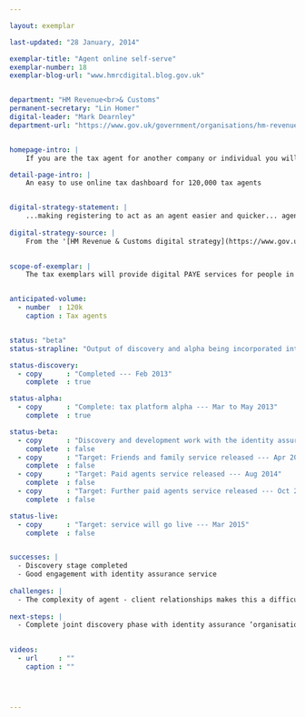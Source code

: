 ```yaml
---

layout: exemplar

last-updated: "28 January, 2014"

exemplar-title: "Agent online self-serve"
exemplar-number: 18
exemplar-blog-url: "www.hmrcdigital.blog.gov.uk"


department: "HM Revenue<br>& Customs"
permanent-secretary: "Lin Homer"
digital-leader: "Mark Dearnley"
department-url: "https://www.gov.uk/government/organisations/hm-revenue-customs"


homepage-intro: |
    If you are the tax agent for another company or individual you will be able to do everything they can with the new digital tax services on their behalf (update details, file returns, etc)

detail-page-intro: |
    An easy to use online tax dashboard for 120,000 tax agents


digital-strategy-statement: |
    ...making registering to act as an agent easier and quicker... agents will have the tools to take more control of their clients’ tax affairs and undertake transactions for them with minimal involvement from HMRC... any new IT services developed for individual customers should be available to agents.
    
digital-strategy-source: |
    From the '[HM Revenue & Customs digital strategy](https://www.gov.uk/government/publications/digital-strategy-december-2012)' --- December 2012
    

scope-of-exemplar: |
    The tax exemplars will provide digital PAYE services for people in employment (benefits in kind), a fully digital self assessment service, improved tools and tax dashboard for small businesses, and a new system for tax agents to use online services. These will be built on a new “digital tax platform” which will over time replace the current HMRC Portal and be the default platform for new customer-facing services. The new tax platform will be fully integrated with the pan-government ID Assurance Programme and with GOV.UK.


anticipated-volume:
  - number  : 120k
    caption : Tax agents


status: "beta"
status-strapline: "Output of discovery and alpha being incorporated into [identity assurance alpha discovery](https://identityassurance.blog.gov.uk/2013/11/28/organisation-and-authority-management/) for people who manage identity on behalf of organisations."

status-discovery:
  - copy      : "Completed --- Feb 2013"
    complete  : true

status-alpha:
  - copy      : "Complete: tax platform alpha --- Mar to May 2013"
    complete  : true

status-beta:
  - copy      : "Discovery and development work with the identity assurance (IDA) team --- Dec 2013 to Mar 2014"
    complete  : false
  - copy      : "Target: Friends and family service released --- Apr 2014"
    complete  : false
  - copy      : "Target: Paid agents service released --- Aug 2014"
    complete  : false
  - copy      : "Target: Further paid agents service released --- Oct 2014"
    complete  : false

status-live:
  - copy      : "Target: service will go live --- Mar 2015"
    complete  : false


successes: |
  - Discovery stage completed
  - Good engagement with identity assurance service
  
challenges: |
  - The complexity of agent - client relationships makes this a difficult but very important exemplar to get right
  
next-steps: |
  - Complete joint discovery phase with identity assurance ‘organisations and authority management service’
  

videos:
  - url     : ""
    caption : ""




---
```





